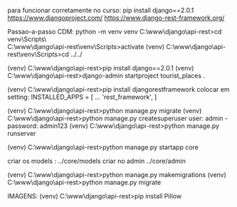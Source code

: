 para funcionar corretamente no curso:
pip install django==2.0.1
https://www.djangoproject.com/
https://www.django-rest-framework.org/ 

Passao-a-passo CDM:
python -m venv venv
C:\www\django\api-rest>cd venv\Scripts\          
C:\www\django\api-rest\venv\Scripts>activate
(venv) C:\www\django\api-rest\venv\Scripts>cd ../../


(venv) C:\www\django\api-rest>pip install django==2.0.1
(venv) C:\www\django\api-rest>django-admin startproject tourist_places .  

(venv) C:\www\django\api-rest>pip install djangorestframework
colocar em setting:
INSTALLED_APPS = [
    ...
    'rest_framework',
]


(venv) C:\www\django\api-rest>python manage.py migrate
(venv) C:\www\django\api-rest>python manage.py createsuperuser
user: admin - password: admin123
(venv) C:\www\django\api-rest>python manage.py runserver 

(venv) C:\www\django\api-rest>python manage.py startapp core  

criar os models : ../core/models
criar no admin ../core/admin

(venv) C:\www\django\api-rest>python manage.py makemigrations
(venv) C:\www\django\api-rest>python manage.py migrate


IMAGENS:
(venv) C:\www\django\api-rest>pip install Pillow
